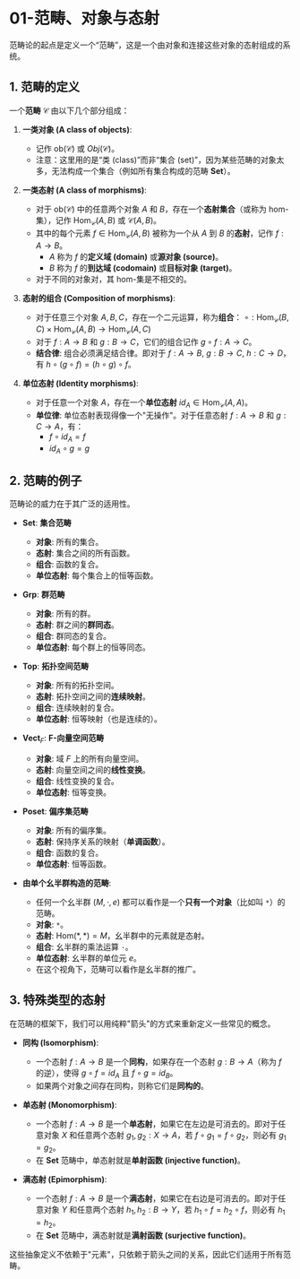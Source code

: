 # 01-范畴、对象与态射

范畴论的起点是定义一个“范畴”，这是一个由对象和连接这些对象的态射组成的系统。

## 1. 范畴的定义

一个**范畴** $\mathcal{C}$ 由以下几个部分组成：

1. **一类对象 (A class of objects)**:
    - 记作 $\text{ob}(\mathcal{C})$ 或 $Obj(\mathcal{C})$。
    - 注意：这里用的是“类 (class)”而非“集合 (set)”，因为某些范畴的对象太多，无法构成一个集合（例如所有集合构成的范畴 **Set**）。

2. **一类态射 (A class of morphisms)**:
    - 对于 $\text{ob}(\mathcal{C})$ 中的任意两个对象 $A$ 和 $B$，存在一个**态射集合**（或称为 hom-集），记作 $\text{Hom}_\mathcal{C}(A, B)$ 或 $\mathcal{C}(A, B)$。
    - 其中的每个元素 $f \in \text{Hom}_\mathcal{C}(A, B)$ 被称为一个从 $A$ 到 $B$ 的**态射**，记作 $f: A \to B$。
        - $A$ 称为 $f$ 的**定义域 (domain)** 或**源对象 (source)**。
        - $B$ 称为 $f$ 的**到达域 (codomain)** 或**目标对象 (target)**。
    - 对于不同的对象对，其 hom-集是不相交的。

3. **态射的组合 (Composition of morphisms)**:
    - 对于任意三个对象 $A, B, C$，存在一个二元运算，称为**组合**：
      $\circ: \text{Hom}_\mathcal{C}(B, C) \times \text{Hom}_\mathcal{C}(A, B) \to \text{Hom}_\mathcal{C}(A, C)$
    - 对于 $f: A \to B$ 和 $g: B \to C$，它们的组合记作 $g \circ f: A \to C$。
    - **结合律**: 组合必须满足结合律。即对于 $f: A \to B$, $g: B \to C$, $h: C \to D$，有 $h \circ (g \circ f) = (h \circ g) \circ f$。

4. **单位态射 (Identity morphisms)**:
    - 对于任意一个对象 $A$，存在一个**单位态射** $id_A \in \text{Hom}_\mathcal{C}(A, A)$。
    - **单位律**: 单位态射表现得像一个"无操作"。对于任意态射 $f: A \to B$ 和 $g: C \to A$，有：
        - $f \circ id_A = f$
        - $id_A \circ g = g$

## 2. 范畴的例子

范畴论的威力在于其广泛的适用性。

- **Set**: **集合范畴**
  - **对象**: 所有的集合。
  - **态射**: 集合之间的所有函数。
  - **组合**: 函数的复合。
  - **单位态射**: 每个集合上的恒等函数。

- **Grp**: **群范畴**
  - **对象**: 所有的群。
  - **态射**: 群之间的**群同态**。
  - **组合**: 群同态的复合。
  - **单位态射**: 每个群上的恒等同态。

- **Top**: **拓扑空间范畴**
  - **对象**: 所有的拓扑空间。
  - **态射**: 拓扑空间之间的**连续映射**。
  - **组合**: 连续映射的复合。
  - **单位态射**: 恒等映射（也是连续的）。

- **Vect**$_F$: **F-向量空间范畴**
  - **对象**: 域 $F$ 上的所有向量空间。
  - **态射**: 向量空间之间的**线性变换**。
  - **组合**: 线性变换的复合。
  - **单位态射**: 恒等变换。

- **Poset**: **偏序集范畴**
  - **对象**: 所有的偏序集。
  - **态射**: 保持序关系的映射（**单调函数**）。
  - **组合**: 函数的复合。
  - **单位态射**: 恒等函数。

- **由单个幺半群构造的范畴**:
  - 任何一个幺半群 $(M, \cdot, e)$ 都可以看作是一个**只有一个对象**（比如叫 `*`）的范畴。
  - **对象**: `*`。
  - **态射**: $\text{Hom}(*,*) = M$，幺半群中的元素就是态射。
  - **组合**: 幺半群的乘法运算 `·`。
  - **单位态射**: 幺半群的单位元 $e$。
  - 在这个视角下，范畴可以看作是幺半群的推广。

## 3. 特殊类型的态射

在范畴的框架下，我们可以用纯粹"箭头"的方式来重新定义一些常见的概念。

- **同构 (Isomorphism)**:
  - 一个态射 $f: A \to B$ 是一个**同构**，如果存在一个态射 $g: B \to A$（称为 $f$ 的逆），使得 $g \circ f = id_A$ 且 $f \circ g = id_B$。
  - 如果两个对象之间存在同构，则称它们是**同构的**。

- **单态射 (Monomorphism)**:
  - 一个态射 $f: A \to B$ 是一个**单态射**，如果它在左边是可消去的。即对于任意对象 $X$ 和任意两个态射 $g_1, g_2: X \to A$，若 $f \circ g_1 = f \circ g_2$，则必有 $g_1 = g_2$。
  - 在 **Set** 范畴中，单态射就是**单射函数 (injective function)**。

- **满态射 (Epimorphism)**:
  - 一个态射 $f: A \to B$ 是一个**满态射**，如果它在右边是可消去的。即对于任意对象 $Y$ 和任意两个态射 $h_1, h_2: B \to Y$，若 $h_1 \circ f = h_2 \circ f$，则必有 $h_1 = h_2$。
  - 在 **Set** 范畴中，满态射就是**满射函数 (surjective function)**。

这些抽象定义不依赖于"元素"，只依赖于箭头之间的关系，因此它们适用于所有范畴。
